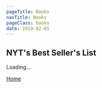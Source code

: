```yaml
---
pageTitle: Books
navTitle: Books
pageClass: books
date: 2019-02-01
---
```


## NYT's Best Seller's List

<div class="bookItems">Loading...</div>

[Home](/)
